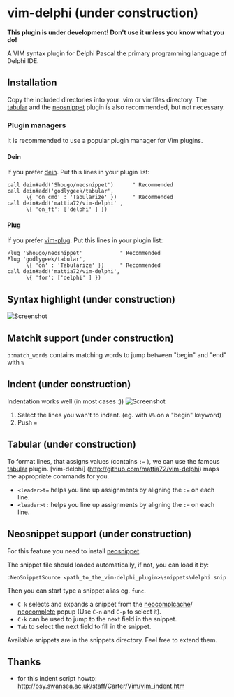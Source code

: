# vim-delphi  (under construction) 

**This plugin is under development! Don't use it unless you know what you do!**

A VIM syntax plugin for Delphi Pascal the primary programming language of
Delphi IDE.

##  Installation
Copy the included directories into your .vim or vimfiles directory.
The [tabular](http://github.com/godlygeek/tabular "Tabular") and the 
[neosnippet](http://github.com/Shougo/neosnippet.vim "Neosnippet") plugin is also
recommended, but not necessary.

### Plugin managers
It is recommended to use a popular plugin manager for Vim plugins.

#### Dein
If you prefer [dein](http://github.com/Shougo/dein.vim "Dein"). Put this lines in your
plugin list:
```
call dein#add('Shougo/neosnippet')      " Recommended  
call dein#add('godlygeek/tabular',     
      \{ 'on_cmd' : 'Tabularize' })     " Recommended 
call dein#add('mattia72/vim-delphi' , 
      \{ 'on_ft': ['delphi' ] }) 
```

#### Plug
If you prefer [vim-plug](http://github.com/Shougo/dein.vim "vim-plug"). Put this lines in your
plugin list:
```
Plug 'Shougo/neosnippet'            " Recommended  
Plug 'godlygeek/tabular',     
      \{ 'on' : 'Tabularize' })     " Recommended 
call dein#add('mattia72/vim-delphi', 
      \{ 'for': ['delphi' ] }) 
```
## Syntax highlight (under construction)
![Screenshot](/../screenshot/screenshot.png?raw=true "Screenshot")

## Matchit support  (under construction)
`b:match_words` contains matching words to jump between "begin" and "end" with `%`

## Indent (under construction)
Indentation works well (in most cases :)) 
![Screenshot](/../screenshot/align.gif?raw=true "Aligning")

1. Select the lines you wan't to indent. (eg. with `V%` on a "begin" keyword)
2. Push `=`

## Tabular (under construction)
To format lines, that assigns values (contains `:=` ), we can use the 
famous [tabular](http://github.com/godlygeek/tabular) plugin.
[vim-delphi] (http://github.com/mattia72/vim-delphi) maps the appropriate
commands for you.
* `<leader>t=` helps you line up assignments by aligning the `:=` on each line.
* `<leader>t:` helps you line up assignments by aligning the `:=` on each line.

## Neosnippet support (under construction)
For this feature you need to install [neosnippet](http://github.com/Shougo/neosnippet.vim "Neosnippet").

The snippet file should loaded automatically, if not, you can load it by:
```
:NeoSnippetSource <path_to_the_vim-delphi_plugin>\snippets\delphi.snip
```    
Then you can start type a snippet alias eg. `func`. 
* `C-k` selects and expands a snippet from the [neocomplcache](https://github.com/Shougo/neocomplcache.vim)/ [neocomplete](https://github.com/Shougo/neocomplete.vim) popup (Use `C-n` and `C-p` to select it). 
* `C-k` can be used to jump to the next field in the snippet.
* `Tab` to select the next field to fill in the snippet.

Available snippets are in the snippets directory. Feel free to extend them.

## Thanks
* for this indent script howto: http://psy.swansea.ac.uk/staff/Carter/Vim/vim_indent.htm

